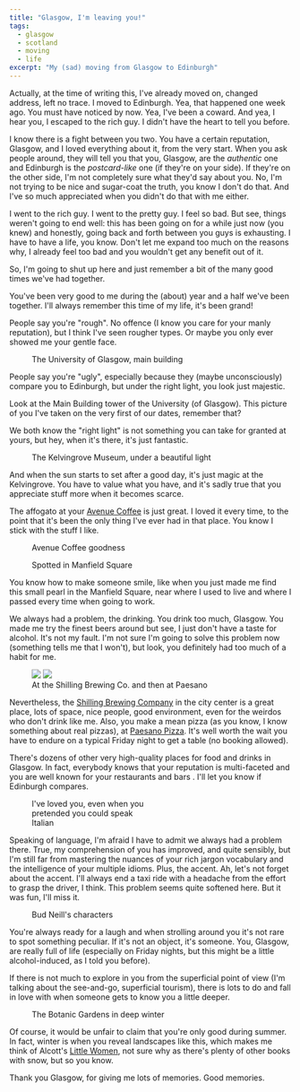 ```yaml
---
title: "Glasgow, I'm leaving you!"
tags:
  - glasgow
  - scotland
  - moving
  - life
excerpt: "My (sad) moving from Glasgow to Edinburgh"
---
```


Actually, at the time of writing this, I've already moved on, changed address, left no trace. I moved to Edinburgh. Yea, that happened one week ago.
You must have noticed by now. Yea, I've been a coward. And yea, I hear you, I escaped to the rich guy. I didn't have the heart to tell you before.

I know there is a fight between you two. You have a certain reputation, Glasgow, and I loved everything about it, from the very start. When you ask people around, they will tell you that you, Glasgow, are the *authentic* one and Edinburgh is the *postcard-like* one (if they're on your side). If they're on the other side, I'm not completely sure what they'd say about you. No, I'm not trying to be nice and sugar-coat the truth, you know I don't do that. And I've so much appreciated when you didn't do that with me either.

I went to the rich guy. I went to the pretty guy. I feel so bad. But see, things weren't going to end well: this has been going on for a while just now (you knew) and honestly, going back and forth between you guys is exhausting. I have to have a life, you know. Don't let me expand too much on the reasons why, I already feel too bad and you wouldn't get any benefit out of it.

So, I'm going to shut up here and just remember a bit of the many good times we've had together. 

You've been very good to me during the (about) year and a half we've been together. I'll always remember this time of my life, it's been grand!

People say you're "rough". No offence (I know you care for your manly reputation), but I think I've seen rougher types. Or maybe you only ever showed me your gentle face. 

<figure style="width: 300px" class="align-left">
  <img src="{{ site.url }}{{ site.baseurl }}/images/glasgow-uni.jpg" alt="">
  <figcaption>The University of Glasgow, main building</figcaption>
</figure> 

People say you're "ugly", especially because they (maybe unconsciously) compare you to Edinburgh, but under the right light, you look just majestic.

Look at the Main Building tower of the University (of Glasgow). This picture of you I've taken on the very first of our dates, remember that?

We both know the "right light" is not something you can take for granted at yours, but hey, when it's there, it's just fantastic. 

<figure class="align-center">
  <img src="{{ site.url }}/images/kelvingrove-museum.jpg" alt="">
  <figcaption>The Kelvingrove Museum, under a beautiful light</figcaption>
</figure> 

And when the sun starts to set after a good day, it's just magic at the Kelvingrove. You have to value what you have, and it's sadly true that you appreciate stuff more when it becomes scarce.

The affogato at your [Avenue Coffee](http://avenue.coffee) is just great. I loved it every time, to the point that it's been the only thing I've ever had in that place. You know I stick with the stuff I like. 

<figure class="align-center">
  <img src="{{ site.url }}{{ site.baseurl }}/images/avenue-coffee.jpg" alt="">
  <figcaption>Avenue Coffee goodness</figcaption>
</figure> 

<figure style="width: 300px" class="align-right">
  <img src="{{ site.url }}{{ site.baseurl }}/images/manfield1.jpg" alt="">
  <figcaption>Spotted in Manfield Square</figcaption>
</figure> 

You know how to make someone smile, like when you just made me find this small pearl in the Manfield Square, near where I used to live and where I passed every time when going to work. 

We always had a problem, the drinking. You drink too much, Glasgow. You made me try the finest beers around but see, I just don't have a taste for alcohol. It's not my fault. I'm not sure I'm going to solve this problem now (something tells me that I won't), but look, you definitely had too much of a habit for me. 

<figure class="half">
    <img src="{{ site.url }}{{ site.baseurl }}/images/shilling.jpg">
    <img src="{{ site.url }}{{ site.baseurl }}/images/paesano.jpg">
    <figcaption>At the Shilling Brewing Co. and then at Paesano</figcaption>
</figure>

Nevertheless, the [Shilling Brewing Company](http://www.shillingbrewingcompany.co.uk) in the city center is a great place, lots of space, nice people, good environment, even for the weirdos who don't drink like me. 
Also, you make a mean pizza (as you know, I know something about real pizzas), at [Paesano Pizza](http://paesanopizza.co.uk). It's well worth the wait you have to endure on a typical Friday night to get a table (no booking allowed).

There's dozens of other very high-quality places for food and drinks in Glasgow. In fact, everybody knows that your reputation is multi-faceted and you are well known for your restaurants and bars . I'll let you know if Edinburgh compares.

<figure style="width: 200px" class="align-right">
  <img src="{{ site.url }}{{ site.baseurl }}/images/cappaccino.jpg" alt="">
  <figcaption>I've loved you, even when you pretended you could speak Italian</figcaption>
</figure> 

Speaking of language, I'm afraid I have to admit we always had a problem there. True, my comprehension of you has improved, and quite sensibly, but I'm still far from mastering the nuances of your rich jargon vocabulary and the intelligence of your multiple idioms. Plus, the accent. Ah, let's not forget about the accent. I'll always end a taxi ride with a headache from the effort to grasp the driver, I think. This problem seems quite softened here. But it was fun, I'll miss it.

<figure style="width: 300px" class="align-left">
  <img src="{{ site.url }}{{ site.baseurl }}/images/bn1.jpg" alt="">
  <figcaption>Bud Neill's characters</figcaption>
</figure> 

You're always ready for a laugh and when strolling around you it's not rare to spot something peculiar. If it's not an object, it's someone. You, Glasgow, are really full of life (especially on Friday nights, but this might be a little alcohol-induced, as I told you before).

If there is not much to explore in you from the superficial point of view (I'm talking about the see-and-go, superficial tourism), there is lots to do and fall in love with when someone gets to know you a little deeper.

<figure class="align-center">
  <img src="{{ site.url }}{{ site.baseurl }}/images/glasgow-snow.jpg" alt="">
  <figcaption>The Botanic Gardens in deep winter</figcaption>
</figure> 

Of course, it would be unfair to claim that you're only good during summer. In fact, winter is when you reveal landscapes like this, which makes me think of Alcott's [Little Women](https://en.wikipedia.org/wiki/Little_Women), not sure why as there's plenty of other books with snow, but so you know.

Thank you Glasgow, for giving me lots of memories. Good memories.
